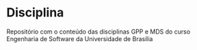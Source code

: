 # Disciplina
Repositório com o conteúdo das disciplinas GPP  e MDS do curso Engenharia de Software da Universidade de Brasília
